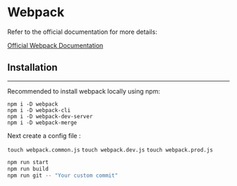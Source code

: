# Webpack

Refer to the official documentation for more details:

[Official Webpack Documentation](https://webpack.js.org/concepts/)

## Installation

---

Recommended to install webpack locally using npm:

```
npm i -D webpack
npm i -D webpack-cli
npm i -D webpack-dev-server
npm i -D webpack-merge

```

Next create a config file :

`touch webpack.common.js`
`touch webpack.dev.js`
`touch webpack.prod.js`

```javascript
npm run start
npm run build
npm run git -- "Your custom commit"
```
